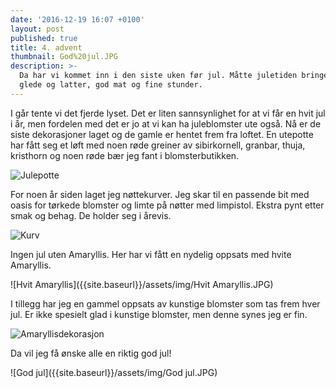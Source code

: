 ```yaml
---
date: '2016-12-19 16:07 +0100'
layout: post
published: true
title: 4. advent
thumbnail: God%20jul.JPG
description: >-
  Da har vi kommet inn i den siste uken før jul. Måtte juletiden bringe dere
  glede og latter, god mat og fine stunder.
---
```


I går tente vi det fjerde lyset. Det er liten sannsynlighet for at vi får en hvit jul i år, men fordelen med det er jo at vi kan ha juleblomster ute også. Nå er de siste dekorasjoner laget og de gamle er hentet frem fra loftet.  En utepotte har fått seg et løft med noen røde greiner av sibirkornell, granbar, thuja, kristhorn og noen røde bær jeg fant i blomsterbutikken.

![Julepotte]({{site.baseurl}}/assets/img/Julepotte.JPG)

For noen år siden laget jeg nøttekurver. Jeg skar til en passende bit med oasis for tørkede blomster og limte på nøtter med limpistol. Ekstra pynt etter smak og behag. De holder seg i årevis. 

![Kurv]({{site.baseurl}}/assets/img/Kurv.JPG)

Ingen jul uten Amaryllis. Her har vi fått en nydelig oppsats med hvite Amaryllis. 

![Hvit Amaryllis]({{site.baseurl}}/assets/img/Hvit Amaryllis.JPG)

I tillegg har jeg en gammel oppsats av kunstige blomster som tas frem hver jul. Er ikke spesielt glad i kunstige blomster, men denne synes jeg er fin. 

![Amaryllisdekorasjon]({{site.baseurl}}/assets/img/Amaryllisdekorasjon.JPG)

Da vil jeg få ønske alle en riktig god jul!

![God jul]({{site.baseurl}}/assets/img/God jul.JPG)
